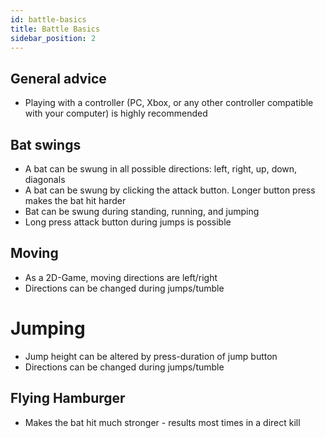 ```yaml
---
id: battle-basics
title: Battle Basics
sidebar_position: 2
---
```


## General advice

- Playing with a controller (PC, Xbox, or any other controller compatible with your computer) is highly recommended

## Bat swings

- A bat can be swung in all possible directions: left, right, up, down, diagonals
- A bat can be swung by clicking the attack button. Longer button press makes the bat hit harder
- Bat can be swung during standing, running, and jumping
- Long press attack button during jumps is possible

## Moving

- As a 2D-Game, moving directions are left/right
- Directions can be changed during jumps/tumble

# Jumping

- Jump height can be altered by press-duration of jump button
- Directions can be changed during jumps/tumble

## Flying Hamburger

- Makes the bat hit much stronger - results most times in a direct kill
